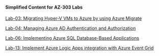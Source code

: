#### Simplified Content for AZ-303 Labs

[Lab-03: Migrating Hyper-V VMs to Azure by using Azure Migrate](https://github.com/cemvarol/AZ-304-Labs/blob/master/Lab-03/Lab-03.md)

[Lab-04: Managing Azure AD Authentication and Authorization](https://github.com/cemvarol/AZ-304-Labs/blob/master/Lab-04/Lab-04.md)

[Lab-06: Implementing Azure SQL Database-Based Applications ](https://github.com/cemvarol/AZ-304-Labs/blob/master/Lab-06/Lab-06.md)

[Lab-13: Implement Azure Logic Apps integration with Azure Event Grid](https://github.com/cemvarol/AZ-304-Labs/blob/master/Lab-13/Lab-13.md)

